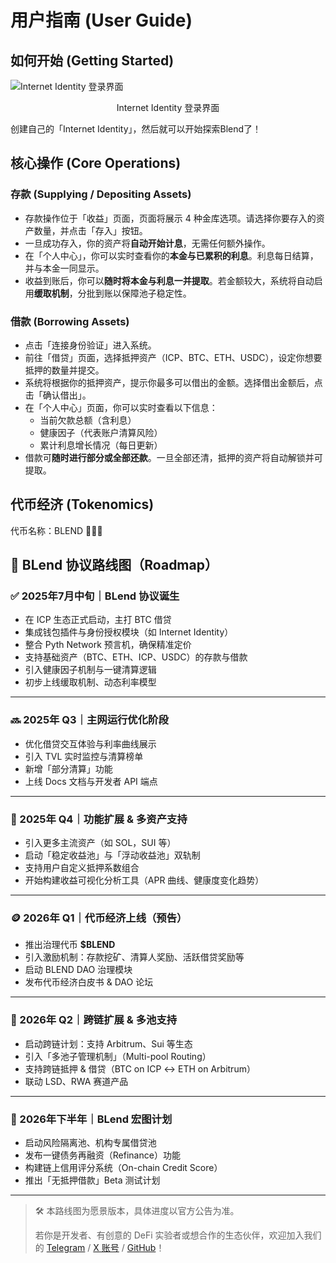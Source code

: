 # 用户指南 (User Guide)

## 如何开始 (Getting Started)

![Internet Identity 登录界面](picture/ICP%20.jpg)

<p align="center"> Internet Identity 登录界面

创建自己的「Internet Identity」，然后就可以开始探索Blend了！

## 核心操作 (Core Operations)

### 存款 (Supplying / Depositing Assets)

- 存款操作位于「收益」页面，页面将展示 4 种金库选项。请选择你要存入的资产数量，并点击「存入」按钮。
- 一旦成功存入，你的资产将**自动开始计息**，无需任何额外操作。
- 在「个人中心」，你可以实时查看你的**本金与已累积的利息**。利息每日结算，并与本金一同显示。
- 收益到账后，你可以**随时将本金与利息一并提取**。若金额较大，系统将自动启用**缓取机制**，分批到账以保障池子稳定性。

### 借款 (Borrowing Assets)

- 点击「连接身份验证」进入系统。
- 前往「借贷」页面，选择抵押资产（ICP、BTC、ETH、USDC），设定你想要抵押的数量并提交。
- 系统将根据你的抵押资产，提示你最多可以借出的金额。选择借出金额后，点击「确认借出」。
- 在「个人中心」页面，你可以实时查看以下信息：
  - 当前欠款总额（含利息）
  - 健康因子（代表账户清算风险）
  - 累计利息增长情况（每日更新）
- 借款可**随时进行部分或全部还款**。一旦全部还清，抵押的资产将自动解锁并可提取。

## 代币经济 (Tokenomics)

代币名称：BLEND 👩🏻‍🔬

## 📍 BLend 协议路线图（Roadmap）

### ✅ 2025年7月中旬｜BLend 协议诞生

- 在 ICP 生态正式启动，主打 BTC 借贷
- 集成钱包插件与身份授权模块（如 Internet Identity）
- 整合 Pyth Network 预言机，确保精准定价
- 支持基础资产（BTC、ETH、ICP、USDC）的存款与借款
- 引入健康因子机制与一键清算逻辑
- 初步上线缓取机制、动态利率模型

---

### 🔜 2025年 Q3｜主网运行优化阶段

- 优化借贷交互体验与利率曲线展示
- 引入 TVL 实时监控与清算榜单
- 新增「部分清算」功能
- 上线 Docs 文档与开发者 API 端点

---

### 🚧 2025年 Q4｜功能扩展 & 多资产支持

- 引入更多主流资产（如 SOL，SUI 等）
- 启动「稳定收益池」与「浮动收益池」双轨制
- 支持用户自定义抵押系数组合
- 开始构建收益可视化分析工具（APR 曲线、健康度变化趋势）

---

### 🪙 2026年 Q1｜代币经济上线（预告）

- 推出治理代币 **$BLEND**
- 引入激励机制：存款挖矿、清算人奖励、活跃借贷奖励等
- 启动 BLEND DAO 治理模块
- 发布代币经济白皮书 & DAO 论坛

---

### 🌉 2026年 Q2｜跨链扩展 & 多池支持

- 启动跨链计划：支持 Arbitrum、Sui 等生态
- 引入「多池子管理机制」（Multi-pool Routing）
- 支持跨链抵押 & 借贷（BTC on ICP ↔ ETH on Arbitrum）
- 联动 LSD、RWA 赛道产品

---

### 🌌 2026年下半年｜BLend 宏图计划

- 启动风险隔离池、机构专属借贷池
- 发布一键债务再融资（Refinance）功能
- 构建链上信用评分系统（On-chain Credit Score）
- 推出「无抵押借款」Beta 测试计划

---

> 🛠️ 本路线图为愿景版本，具体进度以官方公告为准。
>
> 若你是开发者、有创意的 DeFi 实验者或想合作的生态伙伴，欢迎加入我们的 [Telegram](https://t.me/...) / [X 账号](https://x.com/...) / [GitHub](https://github.com/...)！
